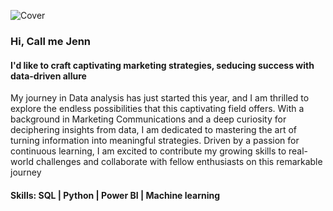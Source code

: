 ![Cover](assess/AVa.jpg)
### Hi, Call me Jenn
#### I'd like to craft captivating marketing strategies, seducing success with data-driven allure


My journey in Data analysis has just started this year, and I am thrilled to explore the endless possibilities that this captivating field offers. With a background in Marketing Communications and a deep curiosity for deciphering insights from data, I am dedicated to mastering the art of turning information into meaningful strategies. Driven by a passion for continuous learning, I am excited to contribute my growing skills to real-world challenges and collaborate with fellow enthusiasts on this remarkable journey

#### Skills: SQL | Python | Power BI | Machine learning




